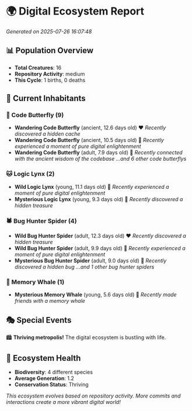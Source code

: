# 🌍 Digital Ecosystem Report
*Generated on 2025-07-26 16:07:48*

## 📊 Population Overview
- **Total Creatures**: 16
- **Repository Activity**: medium
- **This Cycle**: 1 births, 0 deaths

## 👥 Current Inhabitants

### 🦋 Code Butterfly (9)
- **Wandering Code Butterfly** (ancient, 12.6 days old) ❤️
  *Recently discovered a hidden cache*
- **Wandering Code Butterfly** (ancient, 10.5 days old) 💛
  *Recently experienced a moment of pure digital enlightenment*
- **Wandering Code Butterfly** (adult, 7.9 days old) 💚
  *Recently connected with the ancient wisdom of the codebase*
  *...and 6 other code butterflys*

### 🐱 Logic Lynx (2)
- **Wild Logic Lynx** (young, 11.1 days old) 💚
  *Recently experienced a moment of pure digital enlightenment*
- **Mysterious Logic Lynx** (young, 9.3 days old) 💚
  *Recently discovered a hidden treasure*

### 🕷️ Bug Hunter Spider (4)
- **Wild Bug Hunter Spider** (adult, 12.3 days old) ❤️
  *Recently discovered a hidden treasure*
- **Wild Bug Hunter Spider** (adult, 9.9 days old) 💚
  *Recently experienced a moment of pure digital enlightenment*
- **Mysterious Bug Hunter Spider** (adult, 9.0 days old) 💚
  *Recently discovered a hidden bug*
  *...and 1 other bug hunter spiders*

### 🐋 Memory Whale (1)
- **Mysterious Memory Whale** (young, 5.6 days old) 💚
  *Recently made friends with a memory whale*

## 🎭 Special Events

🏙️ **Thriving metropolis!** The digital ecosystem is bustling with life.

## 🔬 Ecosystem Health
- **Biodiversity**: 4 different species
- **Average Generation**: 1.2
- **Conservation Status**: Thriving

*This ecosystem evolves based on repository activity. More commits and interactions create a more vibrant digital world!*